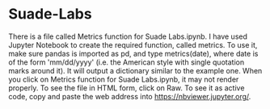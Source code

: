 # Suade-Labs
There is a file called Metrics function for Suade Labs.ipynb. I have used Jupyter Notebook to create the required function, called metrics. To use it, make sure pandas is imported as pd, and type metrics(date), where date is of the form 'mm/dd/yyyy' (i.e. the American style with single quotation marks around it). It will output a dictionary similar to the example one.
When you click on Metrics function for Suade Labs.ipynb, it may not render properly. To see the file in HTML form, click on Raw. To see it as active code, copy and paste the web address into https://nbviewer.jupyter.org/.
